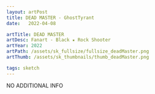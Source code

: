 ```yaml
---
layout: artPost
title: DEAD MASTER - GhostTyrant
date:   2022-04-08

artTitle: DEAD MASTER
artDesc: Fanart - Black ★ Rock Shooter
artYear: 2022
artPath: /assets/sk_fullsize/fullsize_deadMaster.png
artThumb: /assets/sk_thumbnails/thumb_deadMaster.png

tags: sketch
---
```


NO ADDITIONAL INFO